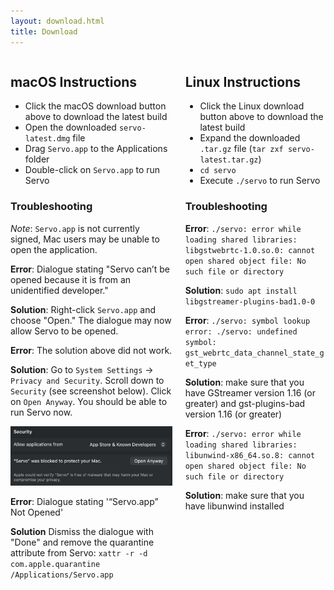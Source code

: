 ```yaml
---
layout: download.html
title: Download
---
```


<div class="columns">
  <div class="column">

## macOS Instructions

* Click the macOS download button above to download the latest build
* Open the downloaded `servo-latest.dmg` file
* Drag `Servo.app` to the Applications folder
* Double-click on `Servo.app` to run Servo

### Troubleshooting

*Note*: `Servo.app` is not currently signed, Mac users may be unable to open the application.

**Error**: Dialogue stating "Servo can’t be opened because it is from an unidentified developer."

**Solution**: Right-click `Servo.app` and choose "Open." The dialogue may now allow Servo to be opened.

**Error**: The solution above did not work. 

**Solution**: Go to `System Settings` -> `Privacy and Security`. Scroll down to `Security` (see screenshot below).
Click on `Open Anyway`. You should be able to run Servo now.

![MacOS Security pane showing Servo was blocked](./assets/img/macos-settings-pane-servo-blocked.png)

**Error**: Dialogue stating '“Servo.app” Not Opened'

**Solution** Dismiss the dialogue with "Done" and remove the quarantine attribute from Servo: `xattr -r -d com.apple.quarantine /Applications/Servo.app`

  </div>
  <div class="column">

## Linux Instructions

* Click the Linux download button above to download the latest build
* Expand the downloaded `.tar.gz` file (`tar zxf servo-latest.tar.gz`)
* `cd servo`
* Execute `./servo` to run Servo

### Troubleshooting

**Error**: `./servo: error while loading shared libraries: libgstwebrtc-1.0.so.0: cannot open shared object file: No such file or directory`

**Solution**: `sudo apt install libgstreamer-plugins-bad1.0-0`

**Error**: `./servo: symbol lookup error: ./servo: undefined symbol: gst_webrtc_data_channel_state_get_type`

**Solution**: make sure that you have GStreamer version 1.16 (or greater) and gst-plugins-bad version 1.16 (or greater)

**Error**: `./servo: error while loading shared libraries: libunwind-x86_64.so.8: cannot open shared object file: No such file or directory`

**Solution**: make sure that you have libunwind installed

  </div>
</div>

<style>

.subpage-content div + div {
  padding-top: .5rem;
}

</style>